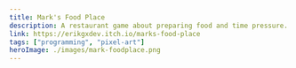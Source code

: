 ```yaml
---
title: Mark's Food Place
description: A restaurant game about preparing food and time pressure. Winner of MarkJam 5.
link: https://erikgxdev.itch.io/marks-food-place
tags: ["programming", "pixel-art"]
heroImage: ./images/mark-foodplace.png
---
```

